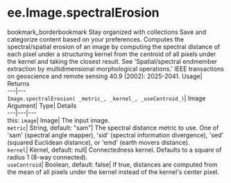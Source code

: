  
#  ee.Image.spectralErosion 
bookmark_borderbookmark Stay organized with collections  Save and categorize content based on your preferences.
Computes the spectral/spatial erosion of an image by computing the spectral distance of each pixel under a structuring kernel from the centroid of all pixels under the kernel and taking the closest result. See 'Spatial/spectral endmember extraction by multidimensional morphological operations.' IEEE transactions on geoscience and remote sensing 40.9 (2002): 2025-2041. 
Usage| Returns  
---|---  
`Image.spectralErosion( _metric_, _kernel_, _useCentroid_)`| Image  
Argument| Type| Details  
---|---|---  
this: `image`| Image| The input image.  
`metric`| String, default: "sam"| The spectral distance metric to use. One of 'sam' (spectral angle mapper), 'sid' (spectral information divergence), 'sed' (squared Euclidean distance), or 'emd' (earth movers distance).  
`kernel`| Kernel, default: null| Connectedness kernel. Defaults to a square of radius 1 (8-way connected).  
`useCentroid`| Boolean, default: false| If true, distances are computed from the mean of all pixels under the kernel instead of the kernel's center pixel.  
